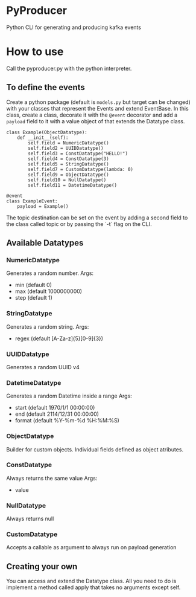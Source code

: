 # PyProducer
Python CLI for generating and producing kafka events


# How to use

Call the pyproducer.py with the python interpreter.

## To define the events

Create a python package (default is `models.py` but target can be changed) with your classes that represent the Events and extend EventBase.
In this class, create a class, decorate it with the `@event` decorator and add a `payload` field to it with a value object of that extends the Datatype class.
```
class Example(ObjectDatatype):
    def __init__(self):
        self.field = NumericDatatype()
        self.field2 = UUIDDatatype()
        self.field3 = ConstDatatype("HELLO!")
        self.field4 = ConstDatatype(3)
        self.field5 = StringDatatype()
        self.field7 = CustomDatatype(lambda: 0)
        self.field9 = ObjectDatatype()
        self.field10 = NullDatatype()
        self.field11 = DatetimeDatatype()

@event
class ExampleEvent:
    payload = Example()
```

The topic destination can be set on the event by adding a second field to the class called topic or by passing the ´-t´ flag on the CLI.

## Available Datatypes

### NumericDatatype

Generates a random number.
Args:
- min (default 0)
- max (default 1000000000)
- step (default 1)

### StringDatatype

Generates a random string.
Args:
- regex (default [A-Za-z]{5}[0-9]{3})

### UUIDDatatype

Generates a random UUID v4

### DatetimeDatatype

Generates a random Datetime inside a range
Args:
- start (default 1970/1/1 00:00:00)
- end (default 2114/12/31 00:00:00)
- format (default %Y-%m-%d %H:%M:%S)

### ObjectDatatype

Builder for custom objects.
Individual fields defined as object atributes.

### ConstDatatype

Always returns the same value
Args:
- value

### NullDatatype

Always returns null

### CustomDatatype

Accepts a callable as argument to always run on payload generation

## Creating your own 

You can access and extend the Datatype class.
All you need to do is implement a method called apply that takes no arguments except self.
